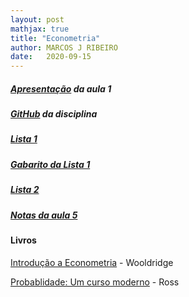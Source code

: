 ```yaml
---
layout: post
mathjax: true
title: "Econometria"
author: MARCOS J RIBEIRO
date:   2020-09-15
---
```



<head>
    <meta charset="UTF-8"/>
    <style>
        p{
            text-align: justify;
        }
    </style>
</head>



##### [Apresentação](https://mj-ribeiro.github.io/econometria.pdf) da aula 1 

##### [GitHub](https://github.com/mj-ribeiro/Econometry) da disciplina


##### [Lista 1](https://edisciplinas.usp.br/pluginfile.php/5632942/mod_resource/content/1/lista_1-econometria.pdf)

##### [Gabarito da Lista 1](https://edisciplinas.usp.br/pluginfile.php/5671477/mod_resource/content/1/gab_lista1.txt)

##### [Lista 2](https://edisciplinas.usp.br/pluginfile.php/5679125/mod_resource/content/1/lista2_econ.pdf)

##### [Notas da aula 5](https://edisciplinas.usp.br/pluginfile.php/5703120/mod_resource/content/1/aula5.pdf)


#### Livros

[Introdução a Econometria](https://mj-ribeiro.github.io/book.pdf) - Wooldridge

[Probablidade: Um curso moderno](http://www.mat.ufrgs.br/~giacomo/Livros/Sheldon%20Ross%20-Probabilidade,%20um%20Curso%20Moderno%20com%20Aplica%E7%F5es.pdf) - Ross
